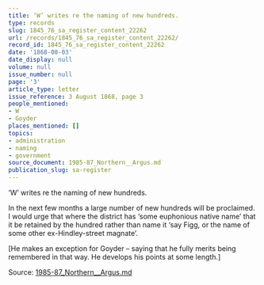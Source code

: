```yaml
---
title: ‘W’ writes re the naming of new hundreds.
type: records
slug: 1845_76_sa_register_content_22262
url: /records/1845_76_sa_register_content_22262/
record_id: 1845_76_sa_register_content_22262
date: '1868-08-03'
date_display: null
volume: null
issue_number: null
page: '3'
article_type: letter
issue_reference: 3 August 1868, page 3
people_mentioned:
- W
- Goyder
places_mentioned: []
topics:
- administration
- naming
- government
source_document: 1985-87_Northern__Argus.md
publication_slug: sa-register
---
```


‘W’ writes re the naming of new hundreds.

In the next few months a large number of new hundreds will be proclaimed.  I would urge that where the district has ‘some euphonious native name’ that it be retained by the hundred rather than name it ‘say Figg, or the name of some other ex-Hindley-street magnate’.

[He makes an exception for Goyder – saying that he fully merits being remembered in that way.  He develops his points at some length.]

Source: [1985-87_Northern__Argus.md](/downloads/markdown/1985-87_Northern__Argus.md)
